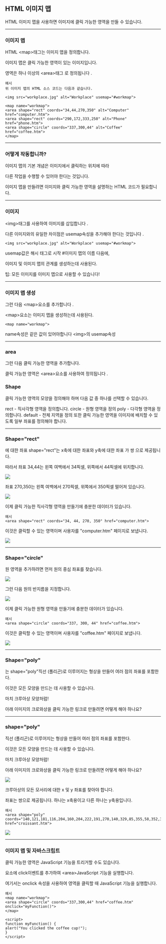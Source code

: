 ## HTML 이미지 맵
HTML 이미지 맵을 사용하면 이미지에 클릭 가능한 영역을 만들 수 있습니다.

***
### 이미지 맵
HTML \<map>태그는 이미지 맵을 정의합니다. 

이미지 맵은 클릭 가능한 영역이 있는 이미지입니다. 

영역은 하나 이상의 \<area>태그 로 정의됩니다 .

    예시
    위 이미지 맵의 HTML 소스 코드는 다음과 같습니다.

    <img src="workplace.jpg" alt="Workplace" usemap="#workmap">

    <map name="workmap">
    <area shape="rect" coords="34,44,270,350" alt="Computer" href="computer.htm">
    <area shape="rect" coords="290,172,333,250" alt="Phone" href="phone.htm">
    <area shape="circle" coords="337,300,44" alt="Coffee" href="coffee.htm">
    </map>

***
### 어떻게 작동합니까?
이미지 맵의 기본 개념은 이미지에서 클릭하는 위치에 따라 

다른 작업을 수행할 수 있어야 한다는 것입니다.

이미지 맵을 만들려면 이미지와 클릭 가능한 영역을 설명하는 HTML 코드가 필요합니다.

***
### 이미지
\<img>태그를 사용하여 이미지를 삽입합니다 . 

다른 이미지와의 유일한 차이점은 usemap속성을 추가해야 한다는 것입니다 .

    <img src="workplace.jpg" alt="Workplace" usemap="#workmap">

usemap값은 해시 태그로 시작 #이미지 맵의 이름 다음에, 

이미지 및 이미지 맵의 관계를 생성하는데 사용된다.

팁: 모든 이미지를 이미지 맵으로 사용할 수 있습니다!

***
### 이미지 맵 생성
그런 다음 \<map>요소를 추가합니다 .

\<map>요소는 이미지 맵을 생성하는데 사용된다.

    <map name="workmap">

name속성은 같은 값이 있어야합니다 \<img>의 usemap속성

***
### area
그런 다음 클릭 가능한 영역을 추가합니다.

클릭 가능한 영역은 \<area>요소를 사용하여 정의됩니다 .

### Shape
클릭 가능한 영역의 모양을 정의해야 하며 다음 값 중 하나를 선택할 수 있습니다.

rect - 직사각형 영역을 정의합니다.
circle - 원형 영역을 정의
poly - 다각형 영역을 정의합니다.
default - 전체 지역을 정의
또한 클릭 가능한 영역을 이미지에 배치할 수 있도록 일부 좌표를 정의해야 합니다. 

***
### Shape="rect"
에 대한 좌표 shape="rect"는 x축에 대한 좌표와 y축에 대한 좌표 가 쌍 으로 제공됩니다.

따라서 좌표 34,44는 왼쪽 여백에서 34픽셀, 위쪽에서 44픽셀에 위치합니다.

<img src='./img/workplace.jpg'>

좌표 270,350는 왼쪽 여백에서 270픽셀, 위쪽에서 350픽셀 떨어져 있습니다.

<img src='./img/workplace (1).jpg'>

이제 클릭 가능한 직사각형 영역을 만들기에 충분한 데이터가 있습니다.

    예시
    <area shape="rect" coords="34, 44, 270, 350" href="computer.htm">

이것은 클릭할 수 있는 영역이며 사용자를 "computer.htm" 페이지로 보냅니다.

<img src='./img/workplace (2).jpg'>

***
### Shape="circle"
원 영역을 추가하려면 먼저 원의 중심 좌표를 찾습니다.

<img src='./img/workplace (3).jpg'>

그런 다음 원의 반지름을 지정합니다.

<img src='./img/workplace (4).jpg'>

이제 클릭 가능한 원형 영역을 만들기에 충분한 데이터가 있습니다.

    예시
    <area shape="circle" coords="337, 300, 44" href="coffee.htm">

이것은 클릭할 수 있는 영역이며 사용자를 "coffee.htm" 페이지로 보냅니다.

<img src='./img/workplace (5).jpg'>

***
### Shape="poly"
는 shape="poly"직선 (폴리곤)로 이루어지는 형상을 만들어 여러 점의 좌표를 포함한다.

이것은 모든 모양을 만드는 데 사용할 수 있습니다.

마치 크루아상 모양처럼!

아래 이미지의 크로와상을 클릭 가능한 링크로 만들려면 어떻게 해야 하나요?

***
### shape="poly"

직선 (폴리곤)로 이루어지는 형상을 만들어 여러 점의 좌표를 포함한다.

이것은 모든 모양을 만드는 데 사용할 수 있습니다.

마치 크루아상 모양처럼!

아래 이미지의 크로와상을 클릭 가능한 링크로 만들려면 어떻게 해야 하나요?

<img src='./img/poly.jpg'>

크루아상의 모든 모서리에 대한 x 및 y 좌표를 찾아야 합니다.

좌표는 쌍으로 제공됩니다. 하나는 x축용이고 다른 하나는 y축용입니다.

    예시
    <area shape="poly" coords="140,121,181,116,204,160,204,222,191,270,140,329,85,355,58,352,37,322,40,259,103,161,128,147" href="croissant.htm">

<img src='./img/poly(1).jpg'>

***
### 이미지 맵 및 자바스크립트
클릭 가능한 영역은 JavaScript 기능을 트리거할 수도 있습니다.

요소에 click이벤트를 추가하여 \<area>JavaScript 기능을 실행합니다.

여기서는 onclick 속성을 사용하여 영역을 클릭할 때 JavaScript 기능을 실행합니다.

    예시
    <map name="workmap">
    <area shape="circle" coords="337,300,44" href="coffee.htm" onclick="myFunction()">
    </map>

    <script>
    function myFunction() {
    alert("You clicked the coffee cup!");
    }
    </script>